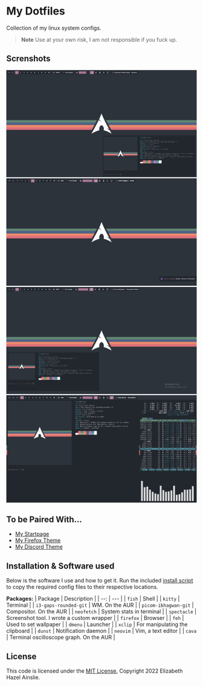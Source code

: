 # My Dotfiles

Collection of my linux system configs.

> **Note** Use at your own risk, I am not responsible if you fuck up.

## Screnshots

![01](screenshots/01.png)
![02](screenshots/02.png)
![03](screenshots/03.png)
![04](screenshots/04.png)

## To be Paired With...

- [My Startpage](https://github.com/LizAinslie/startpage)
- [My Firefox Theme](https://github.com/LizAinslie/rice-firefox-theme)
- [My Discord Theme](https://github.com/LizAinslie/rice-discord-theme)

## Installation & Software used

Below is the software I use and how to get it. Run the included [install script
](install.sh) to copy the required
config files to their respective locations.

**Packages:**
| Package | Description |
| --: | --- |
| `fish` | Shell |
| `kitty` | Terminal |
| `i3-gaps-rounded-git` | WM. On the AUR |
| `picom-ibhagwan-git` | Compositor. On the AUR |
| `neofetch` | System stats in terminal |
| `spectacle` | Screenshot tool. I wrote a custom wrapper |
| `firefox` | Browser |
| `feh` | Used to set wallpaper |
| `dmenu` | Launcher |
| `xclip` | For manipulating the clipboard |
| `dunst` | Notification daemon |
| `neovim` | Vim, a text editor |
| `cava` | Terminal oscilloscope graph. On the AUR |

## License

This code is licensed under the [MIT License](LICENSE), Copyright 2022 Elizabeth Hazel Ainslie.
